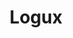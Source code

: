 ---
codehost: https://github.com/https://github.com/logux
guide: https://logux.io/branding/
logohandle: loguxio
sort: logux
title: Logux
twitter: https://x.com/logux_io
website: https://logux.io/
---